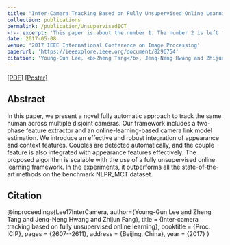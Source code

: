 ```yaml
---
title: "Inter-Camera Tracking Based on Fully Unsupervised Online Learning"
collection: publications
permalink: /publication/UnsupervisedICT
<!-- excerpt: 'This paper is about the number 1. The number 2 is left for future work.' -->
date: 2017-05-08
venue: '2017 IEEE International Conference on Image Processing'
paperurl: 'https://ieeexplore.ieee.org/document/8296754'
citation: 'Young-Gun Lee, <b>Zheng Tang</b>, Jenq-Neng Hwang and Zhijun Fang.&quot;"Inter-Camera Tracking Based on Fully Unsupervised Online Learning".&quot;<i>Proceedings of 2017 IEEE International Conference on Image Processing (ICIP 2017)</i>.&quot;pp. 2607-2611.&quot;2017.'
---
```

[[PDF]](https://ieeexplore.ieee.org/document/8296754)
[[Poster]](http://zhengthomastang.github.io/files/UnsupervisedICT_poster.png)


## Abstract
In this paper, we present a novel fully automatic approach to track the same human across multiple disjoint cameras. Our framework includes a two-phase feature extractor and an online-learning-based camera link model estimation. We introduce an effective and robust integration of appearance and context features. Couples are detected automatically, and the couple feature is also integrated with appearance features effectively. The proposed algorithm is scalable with the use of a fully unsupervised online learning framework. In the experiments, it outperforms all the state-of-the-art methods on the benchmark NLPR_MCT dataset.


## Citation
@inproceedings{Lee17InterCamera,
author={Young-Gun Lee and Zheng Tang and Jenq-Neng Hwang and Zhijun Fang},
title = {Inter-camera tracking based on fully unsupervised online learning},
booktitle = {Proc. ICIP},
pages = {2607--2611}, 
address = {Beijing, China},
year = {2017}
}